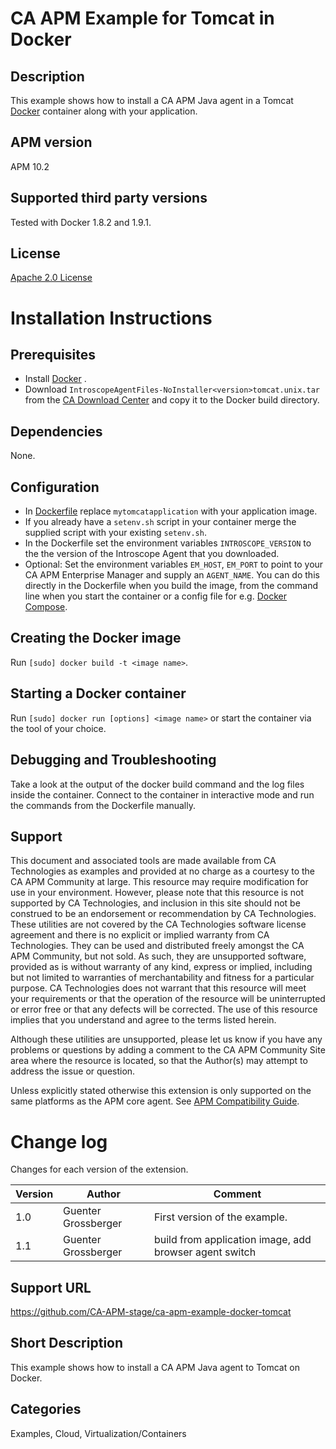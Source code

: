 # CA APM Example for Tomcat in Docker

## Description
This example shows how to install a CA APM Java agent in a Tomcat [Docker](http://www.docker.com/) container along with your application.

## APM version
APM 10.2

## Supported third party versions
Tested with Docker 1.8.2 and 1.9.1.

## License
[Apache 2.0 License](LICENSE)


# Installation Instructions

## Prerequisites
* Install [Docker](http://www.docker.com/) .
* Download ``IntroscopeAgentFiles-NoInstaller<version>tomcat.unix.tar`` from the [CA Download Center](http://support.ca.com) and copy it to the Docker build directory.

## Dependencies
None.

## Configuration
* In [Dockerfile](Dockerfile) replace ``mytomcatapplication`` with your application image.
* If you already have a `setenv.sh` script in your container merge the supplied script with your existing `setenv.sh`.
* In the Dockerfile set the environment variables ``INTROSCOPE_VERSION`` to the the version of the Introscope Agent that you downloaded.
* Optional: Set the environment variables ``EM_HOST``, ``EM_PORT`` to point to your CA APM Enterprise Manager and supply an ``AGENT_NAME``. You can do this directly in the Dockerfile when you build the image, from the command line when you start the container or a config file for e.g. [Docker Compose](http://www.docker.com/products/docker-compose).

## Creating the Docker image
Run ``[sudo] docker build -t <image name>``.

## Starting a Docker container
Run ``[sudo] docker run [options] <image name>`` or start the container via the tool of your choice.

## Debugging and Troubleshooting
Take a look at the output of the docker build command and the log files inside the container. Connect to the container in interactive mode and run the commands from the Dockerfile manually.

## Support
This document and associated tools are made available from CA Technologies as examples and provided at no charge as a courtesy to the CA APM Community at large. This resource may require modification for use in your environment. However, please note that this resource is not supported by CA Technologies, and inclusion in this site should not be construed to be an endorsement or recommendation by CA Technologies. These utilities are not covered by the CA Technologies software license agreement and there is no explicit or implied warranty from CA Technologies. They can be used and distributed freely amongst the CA APM Community, but not sold. As such, they are unsupported software, provided as is without warranty of any kind, express or implied, including but not limited to warranties of merchantability and fitness for a particular purpose. CA Technologies does not warrant that this resource will meet your requirements or that the operation of the resource will be uninterrupted or error free or that any defects will be corrected. The use of this resource implies that you understand and agree to the terms listed herein.

Although these utilities are unsupported, please let us know if you have any problems or questions by adding a comment to the CA APM Community Site area where the resource is located, so that the Author(s) may attempt to address the issue or question.

Unless explicitly stated otherwise this extension is only supported on the same platforms as the APM core agent. See [APM Compatibility Guide](http://www.ca.com/us/support/ca-support-online/product-content/status/compatibility-matrix/application-performance-management-compatibility-guide.aspx).


# Change log
Changes for each version of the extension.

Version | Author | Comment
--------|--------|--------
1.0 | Guenter Grossberger | First version of the example.
1.1 | Guenter Grossberger | build from application image, add browser agent switch

## Support URL
https://github.com/CA-APM-stage/ca-apm-example-docker-tomcat

## Short Description
This example shows how to install a CA APM Java agent to Tomcat on Docker.

## Categories
Examples, Cloud, Virtualization/Containers
